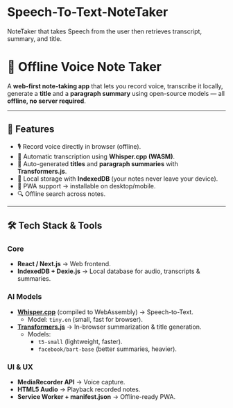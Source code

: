 # Speech-To-Text-NoteTaker
NoteTaker that takes Speech from the user then retrieves transcript, summary, and title. 

# 📝 Offline Voice Note Taker

A **web-first note-taking app** that lets you record voice, transcribe it locally, generate a **title** and a **paragraph summary** using open-source models — all **offline, no server required**.  

---

## 🚀 Features
- 🎙️ Record voice directly in browser (offline).  
- 📝 Automatic transcription using **Whisper.cpp (WASM)**.  
- 📰 Auto-generated **titles** and **paragraph summaries** with **Transformers.js**.  
- 💾 Local storage with **IndexedDB** (your notes never leave your device).  
- 📱 PWA support → installable on desktop/mobile.  
- 🔍 Offline search across notes.  

---

## 🛠️ Tech Stack & Tools

### Core
- **React / Next.js** → Web frontend.  
- **IndexedDB + Dexie.js** → Local database for audio, transcripts & summaries.  

### AI Models
- **[Whisper.cpp](https://github.com/ggerganov/whisper.cpp)** (compiled to WebAssembly) → Speech-to-Text.  
  - Model: `tiny.en` (small, fast for browser).  
- **[Transformers.js](https://github.com/xenova/transformers.js)** → In-browser summarization & title generation.  
  - Models:  
    - `t5-small` (lightweight, faster).  
    - `facebook/bart-base` (better summaries, heavier).  

### UI & UX
- **MediaRecorder API** → Voice capture.  
- **HTML5 Audio** → Playback recorded notes.  
- **Service Worker + manifest.json** → Offline-ready PWA.  

